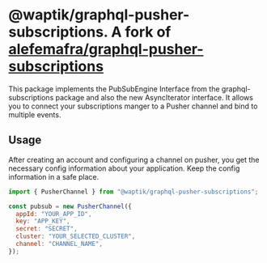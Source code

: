 # @waptik/graphql-pusher-subscriptions. A fork of [alefemafra/graphql-pusher-subscriptions](https://github.com/alefemafra/graphql-pusher-subscriptions)

This package implements the PubSubEngine Interface from the graphql-subscriptions package and also the new AsyncIterator interface. It allows you to connect your subscriptions manger to a Pusher channel and bind to multiple events.

## Usage

After creating an account and configuring a channel on pusher, you get the necessary config information about your application. Keep the config information in a safe place.

```javascript
import { PusherChannel } from "@waptik/graphql-pusher-subscriptions";

const pubsub = new PusherChannel({
  appId: "YOUR_APP_ID",
  key: "APP_KEY",
  secret: "SECRET",
  cluster: "YOUR_SELECTED_CLUSTER",
  channel: "CHANNEL_NAME",
});
```
